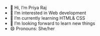 - 👋 Hi, I’m Priya Raj 
- 👀 I’m interested in Web development 
- 🌱 I’m currently learning HTML& CSS
- 💞️ I’m looking forward to learn new things
- 😄 Pronouns: She/her

<!---
priya9131/priya9131 is a ✨ special ✨ repository because its `README.md` (this file) appears on your GitHub profile.
You can click the Preview link to take a look at your changes.
--->
